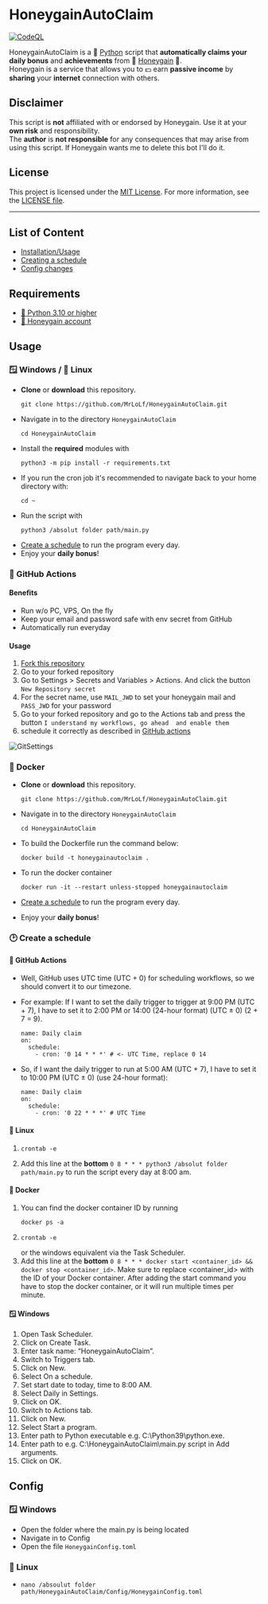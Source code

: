 # HoneygainAutoClaim  

[![CodeQL](https://github.com/MrLoLf/HoneygainAutoClaim/actions/workflows/github-code-scanning/codeql/badge.svg)](https://github.com/MrLoLf/HoneygainAutoClaim/actions/workflows/github-code-scanning/codeql)  
  
HoneygainAutoClaim is a 🐍 [Python](https://www.python.org/) script that **automatically claims your daily bonus** and **achievements** 
from 🐝 [Honeygain](https://r.honeygain.me/ROSCH76C7D) 🍯.  
Honeygain is a service that allows you to 💵 earn **passive income** by **sharing** your **internet** connection with 
others.  
  
## Disclaimer  
  
This script is **not** affiliated with or endorsed by Honeygain. Use it at your **own risk** and responsibility.  
The **author** is **not responsible** for any consequences that may arise from using this script. If Honeygain wants me 
to delete this bot I'll do it.
  
## License  

This project is licensed under the [MIT License](https://mit-license.org/). For more information, see the 
[LICENSE file](./LICENSE).  

___

## List of Content  
  
- [Installation/Usage](#usage)  
- [Creating a schedule](#create-a-schedule)  
- [Config changes](#config)  
  
## Requirements

- [🐍 Python 3.10 or higher](https://www.python.org/downloads/)
- [🐝 Honeygain account](https://r.honeygain.me/ROSCH76C7D)
  
  
## <a name='usage'></a>Usage  

### 🪟 Windows / 🐧 Linux  

- **Clone** or **download** this repository.
  ```commandline
  git clone https://github.com/MrLoLf/HoneygainAutoClaim.git
  ```
- Navigate in to the directory `HoneygainAutoClaim`
  ```commandline
  cd HoneygainAutoClaim
  ```
- Install the **required** modules with  
  ```commandline  
  python3 -m pip install -r requirements.txt  
  ```  
- If you run the cron job it's recommended to navigate back to your home directory with:
  ```commandline
  cd ~
  ```
- Run the script with  
  ```commandline  
  python3 /absolut folder path/main.py  
  ```  
- [Create a schedule](#schedule-linux) to run the program every day.  
- Enjoy your **daily bonus**!  

### 🐙 GitHub Actions  

#### Benefits  

- Run w/o PC, VPS, On the fly
- Keep your email and password safe with env secret from GitHub
- Automatically run everyday

#### Usage  

1. [Fork this repository](https://github.com/MrLoLf/HoneygainAutoClaim/fork)  
2. Go to your forked repository
3. Go to Settings > Secrets and Variables > Actions. And click the button `New Repository secret`
4. For the secret name, use `MAIL_JWD` to set your honeygain mail and `PASS_JWD` for your password
5. Go to your forked repository and go to the Actions tab and press the button `I understand my workflows, go ahead 
and enable them`
6. schedule it correctly as described in [GitHub actions](#github-actions)

![GitSettings](https://github.com/gorouflex/HoneygainPot/assets/98001973/d8d33621-5717-488d-9a80-6db395c8ac9d)


### 🐋 Docker  

- **Clone** or **download** this repository.
  ```commandline
  git clone https://github.com/MrLoLf/HoneygainAutoClaim.git
  ```

- Navigate in to the directory `HoneygainAutoClaim`
  ```commandline
  cd HoneygainAutoClaim
  ```  
- To build the Dockerfile run the command below:  
  ```commandline  
  docker build -t honeygainautoclaim .
  ```  
- To run the docker container  
  ```commandline  
  docker run -it --restart unless-stopped honeygainautoclaim  
  ```  
- [Create a schedule](#schedule-docker) to run the program every day.  
- Enjoy your **daily bonus**!  
  
### <a name='create-a-schedule'></a> 🕑 Create a schedule

#### <a name=github-actions></a> 🐙 GitHub Actions  

- Well, GitHub uses UTC time (UTC + 0) for scheduling workflows, so we should convert it to our timezone.

- For example: If I want to set the daily trigger to trigger at 9:00 PM (UTC + 7), I have to set it to 2:00 PM or 14:00 
(24-hour format) (UTC ± 0) (2 + 7 = 9).

  ```
  name: Daily claim
  on:
    schedule:
      - cron: '0 14 * * *' # <- UTC Time, replace 0 14
  ```
- So, if I want the daily trigger to run at 5:00 AM (UTC + 7), I have to set it to 10:00 PM (UTC ± 0) (use 24-hour 
format):
  ```
  name: Daily claim
  on:
    schedule:
      - cron: '0 22 * * *' # UTC Time
  ```
  
#### <a name='schedule-linux'></a> 🐧 Linux  
  
1. ```commandline
   crontab -e  
   ```  
2. Add this line at the **bottom** `0 8 * * * python3 /absolut folder path/main.py` to run the script every day at 8:00 
am.  
  
#### <a name='schedule-docker'></a> 🐋 Docker 
  

  
1. You can find the docker container ID by running  
    ```commandline  
    docker ps -a  
    ```
2. ```commandline  
   crontab -e  
   ```  
   or the windows equivalent via the Task Scheduler.  
3. Add this line at the **bottom**   `0 8 * * * docker start <container_id> && docker stop <container_id>`. 
   Make sure to replace <container_id> with the ID of your Docker container.
   After adding the start command you have to stop the docker container, or it will run multiple times per minute.
  
  
#### 🪟 Windows  

1. Open Task Scheduler.
2. Click on Create Task.
3. Enter task name: “HoneygainAutoClaim”.
4. Switch to Triggers tab.
5. Click on New.
6. Select On a schedule.
7. Set start date to today, time to 8:00 AM.
8. Select Daily in Settings.
9. Click on OK.
10. Switch to Actions tab.
11. Click on New.
12. Select Start a program.
13. Enter path to Python executable e.g. C:\Python39\python.exe.
14. Enter path to e.g. C:\HoneygainAutoClaim\main.py script in Add arguments.
15. Click on OK.
  
## <a name='config'></a>Config  
  
### 🪟 Windows  
  
- Open the folder where the main.py is being located  
- Navigate in to Config  
- Open the file `HoneygainConfig.toml`  
  
### 🐧 Linux  
  
- ```commandline
  nano /absoulut folder path/HoneygainAutoClaim/Config/HoneygainConfig.toml
  ```
